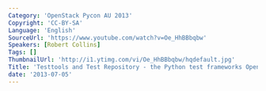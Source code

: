 ```yaml
---
Category: 'OpenStack Pycon AU 2013'
Copyright: 'CC-BY-SA'
Language: 'English'
SourceUrl: 'https://www.youtube.com/watch?v=Oe_HhBBbqbw'
Speakers: [Robert Collins]
Tags: []
ThumbnailUrl: 'http://i1.ytimg.com/vi/Oe_HhBBbqbw/hqdefault.jpg'
Title: 'Testtools and Test Repository - the Python test frameworks OpenStack uses'
date: '2013-07-05'
---
```



